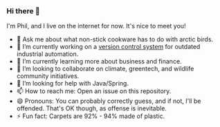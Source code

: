 ### Hi there 👋

I'm Phil, and I live on the internet for now. It's nice to meet you!

- 💬 Ask me about what non-stick cookware has to do with arctic birds.
- 🔭 I’m currently working on a [version control system](https://www.copia.io/) for outdated industrial automation.
- 🌱 I’m currently learning more about business and finance.
- 👯 I’m looking to collaborate on climate, greentech, and wildlife community initiatives.
- 🤔 I’m looking for help with Java/Spring.
- 📫 How to reach me: Open an issue on this repository.
- 😄 Pronouns: You can probably correctly guess, and if not, I'll be offended. That's OK though, as offense is inevitable.
- ⚡ Fun fact: Carpets are 92% - 94% made of plastic.

